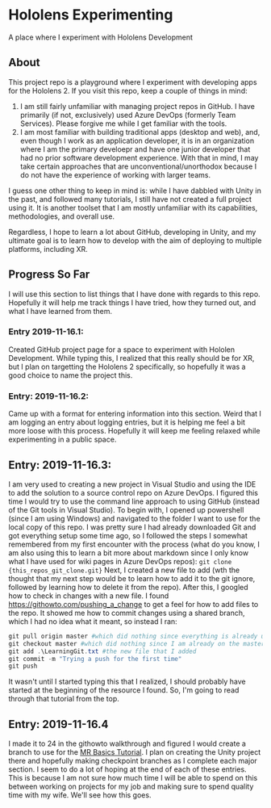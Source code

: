 # Hololens Experimenting

A place where I experiment with Hololens Development

## About

This project repo is a playground where I experiment with developing apps for the Hololens 2.  If you visit this repo, keep a couple of things in mind:
1. I am still fairly unfamiliar with managing project repos in GitHub.  I have primarily (if not, exclusively) used Azure DevOps (formerly Team Services).  Please forgive me while I get familiar with the tools.
2. I am most familiar with building traditional apps (desktop and web), and, even though I work as an application developer, it is in an organization where I am the primary develoepr and have one junior developer that had no prior software development experience.  With that in mind, I may take certain approaches that are unconventional/unorthodox because I do not have the experience of working with larger teams.

I guess one other thing to keep in mind is: while I have dabbled with Unity in the past, and followed many tutorials, I still have not created a full project using it.  It is another toolset that I am mostly unfamiliar with its capabilities, methodologies, and overall use.

Regardless, I hope to learn a lot about GitHub, developing in Unity, and my ultimate goal is to learn how to develop with the aim of deploying to multiple platforms, including XR.

## Progress So Far

I will use this section to list things that I have done with regards to this repo.  Hopefully it will help me track things I have tried, how they turned out, and what I have learned from them.

### Entry 2019-11-16.1:

Created GitHub project page for a space to experiment with Hololen Development.  While typing this, I realized that this really should be for XR, but I plan on targetting the Hololens 2 specifically, so hopefully it was a good choice to name the project this.

### Entry: 2019-11-16.2:

Came up with a format for entering information into this section.  Weird that I am logging an entry about logging entries, but it is helping me feel a bit more loose with this process.  Hopefully it will keep me feeling relaxed while experimenting in a public space.

## Entry: 2019-11-16.3:

I am very used to creating a new project in Visual Studio and using the IDE to add the solution to a source control repo on Azure DevOps.  I figured this time I would try to use the command line approach to using GitHub (instead of the Git tools in Visual Studio).  To begin with, I opened up powershell (since I am using Windows) and navigated to the folder I want to use for the local copy of this repo.  I was pretty sure I had already downloaded Git and got everything setup some time ago, so I followed the steps I somewhat remembered from my first encounter with the process (what do you know, I am also using this to learn a bit more about markdown since I only know what I have used for wiki pages in Azure DevOps repos):
  `git clone {this_repos_git_clone.git}`
Next, I created a new file to add (wth the thought that my next step would be to learn how to add it to the git ignore, followed by learning how to delete it from the repo).  After this, I googled how to check in changes with a new file.  I found https://githowto.com/pushing_a_change to get a feel for how to add files to the repo.  It showed me how to commit changes using a shared branch, which I had no idea what it meant, so instead I ran:
```powershell
git pull origin master #which did nothing since everything is already up to date 
git checkout master #which did nothing since I am already on the master branch
git add .\LearningGit.txt #the new file that I added
git commit -m "Trying a push for the first time"
git push
```
It wasn't until I started typing this that I realized, I should probably have started at the beginning of the resource I found.  So, I'm going to read through that tutorial from the top.

## Entry: 2019-11-16.4

I made it to 24 in the githowto walkthrough and figured I would create a branch to use for the [MR Basics Tutorial](https://docs.microsoft.com/en-us/windows/mixed-reality/holograms-100 "Microsoft Docs: MR Basics 100: Getting started with Unity").  I plan on creating the Unity project there and hopefully making checkpoint branches as I complete each major section.  I seem to do a lot of hoping at the end of each of these entries.  This is because I am not sure how much time I will be able to spend on this between working on projects for my job and making sure to spend quality time with my wife.  We'll see how this goes. 
